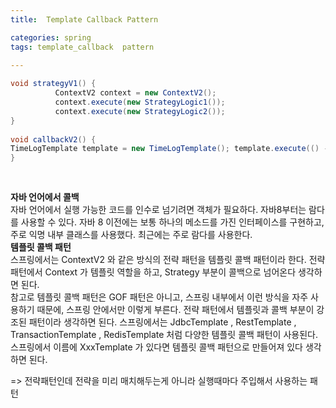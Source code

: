 ```yaml
---
title:  Template Callback Pattern

categories: spring 
tags: template_callback  pattern
 
---
```


  
  
```java  
void strategyV1() {  
          ContextV2 context = new ContextV2();  
          context.execute(new StrategyLogic1());  
          context.execute(new StrategyLogic2());  
}   
  
void callbackV2() {  
TimeLogTemplate template = new TimeLogTemplate(); template.execute(() -> log.info("비즈니스 로직1 실행")); template.execute(() -> log.info("비즈니스 로직2 실행"));   
}   
  
  
```  
  
  
**자바 언어에서 콜백**  
자바 언어에서 실행 가능한 코드를 인수로 넘기려면 객체가 필요하다. 자바8부터는 람다를 사용할 수 있다. 자바 8 이전에는 보통 하나의 메소드를 가진 인터페이스를 구현하고, 주로 익명 내부 클래스를 사용했다. 최근에는 주로 람다를 사용한다.   
**템플릿 콜백 패턴**  
스프링에서는 ContextV2 와 같은 방식의 전략 패턴을 템플릿 콜백 패턴이라 한다. 전략 패턴에서 Context 가 템플릿 역할을 하고, Strategy 부분이 콜백으로 넘어온다 생각하면 된다.  
참고로 템플릿 콜백 패턴은 GOF 패턴은 아니고, 스프링 내부에서 이런 방식을 자주 사용하기 때문에, 스프링 안에서만 이렇게 부른다. 전략 패턴에서 템플릿과 콜백 부분이 강조된 패턴이라 생각하면 된다. 스프링에서는 JdbcTemplate , RestTemplate , TransactionTemplate , RedisTemplate 처럼 다양한 템플릿 콜백 패턴이 사용된다. 스프링에서 이름에 XxxTemplate 가 있다면 템플릿 콜백 패턴으로 만들어져 있다 생각하면 된다.   
  
  
=> 전략패턴인데 전략을 미리 매치해두는게 아니라 실행때마다 주입해서 사용하는 패턴  
  
